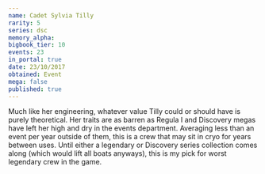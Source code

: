 ```yaml
---
name: Cadet Sylvia Tilly
rarity: 5
series: dsc
memory_alpha:
bigbook_tier: 10
events: 23
in_portal: true
date: 23/10/2017
obtained: Event
mega: false
published: true
---
```


Much like her engineering, whatever value Tilly could or should have is purely theoretical. Her traits are as barren as Regula I and Discovery megas have left her high and dry in the events department. Averaging less than an event per year outside of them, this is a crew that may sit in cryo for years between uses. Until either a legendary or Discovery series collection comes along (which would lift all boats anyways), this is my pick for worst legendary crew in the game.
